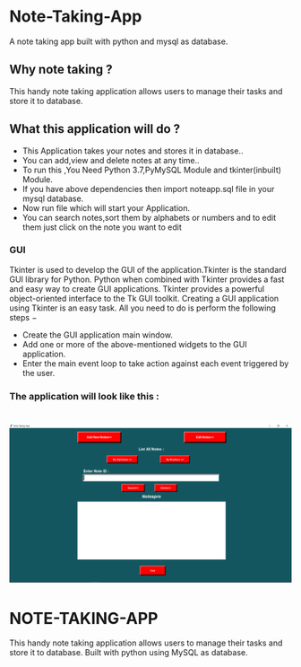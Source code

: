 # Note-Taking-App
A note taking app built with python and mysql as database.

## Why note taking ?
This handy note taking application allows users to manage their tasks and store it to database.

## What this application will do ?
- This Application takes your notes and stores it in database..
- You can add,view and delete notes at any time..
- To run this ,You Need Python 3.7,PyMySQL Module and tkinter(inbuilt) Module.
- If you have above dependencies then import noteapp.sql file in your mysql database.
- Now run file which will start your Application.
- You can search notes,sort them by alphabets or numbers and to edit them just click on the note you want to edit

### GUI
Tkinter is used to develop the GUI of the application.Tkinter is the standard GUI library for Python. Python when combined with Tkinter provides a fast and easy way to create GUI applications. Tkinter provides a powerful object-oriented interface to the Tk GUI toolkit.
Creating a GUI application using Tkinter is an easy task. All you need to do is perform the following steps −
* Create the GUI application main window.
* Add one or more of the above-mentioned widgets to the GUI application.
* Enter the main event loop to take action against each event triggered by the user.

### The application will look like this :
![app ui](https://github.com/ShubhamPy/Note-Taking-App/blob/master/app-ui.png?raw=true)
=======
# NOTE-TAKING-APP
This handy note taking application allows users to manage their tasks and store it to database. Built with python using MySQL as database.